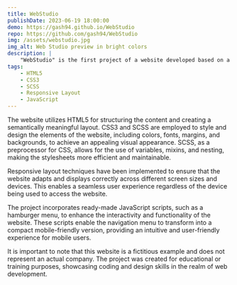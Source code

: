 ```yaml
---
title: WebStudio
publishDate: 2023-06-19 18:00:00
demo: https://gash94.github.io/WebStudio
repo: https://github.com/gash94/WebStudio
img: /assets/webstudio.jpg
img_alt: Web Studio preview in bright colors
description: |
    "WebStudio" is the first project of a website developed based on a mockup designed in Figma. It was coded using HTML5, CSS3, SCSS, and responsive layout techniques. The project also incorporates ready-made JavaScript scripts, such as a hamburger menu for mobile view. It serves as an example of a fictitious company's website.
tags:
    - HTML5
    - CSS3
    - SCSS
    - Responsive Layout
    - JavaScript
---
```


The website utilizes HTML5 for structuring the content and creating a semantically meaningful layout. CSS3 and SCSS are employed to style and design the elements of the website, including colors, fonts, margins, and backgrounds, to achieve an appealing visual appearance. SCSS, as a preprocessor for CSS, allows for the use of variables, mixins, and nesting, making the stylesheets more efficient and maintainable.

Responsive layout techniques have been implemented to ensure that the website adapts and displays correctly across different screen sizes and devices. This enables a seamless user experience regardless of the device being used to access the website.

The project incorporates ready-made JavaScript scripts, such as a hamburger menu, to enhance the interactivity and functionality of the website. These scripts enable the navigation menu to transform into a compact mobile-friendly version, providing an intuitive and user-friendly experience for mobile users.

It is important to note that this website is a fictitious example and does not represent an actual company. The project was created for educational or training purposes, showcasing coding and design skills in the realm of web development.
